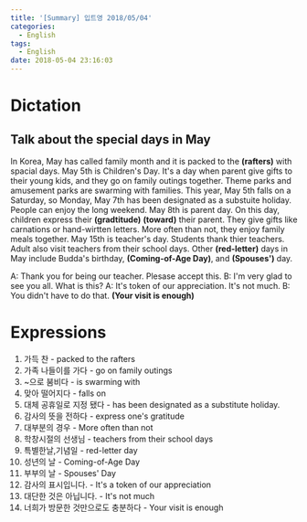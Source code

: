```yaml
---
title: '[Summary] 입트영 2018/05/04'
categories:
  - English
tags:
  - English
date: 2018-05-04 23:16:03
---
```


# Dictation
## Talk about the special days in May

In Korea, May has called family month and it is packed to the **(rafters)** with spacial days. May 5th is Children's Day. It's a day when parent give gifts to their young kids, and they go on family outings together. Theme parks and amusement parks are swarming with families. This year, May 5th falls on a Saturday, so Monday, May 7th has been designated as a substuite holiday. People can enjoy the long weekend. May 8th is parent day. On this day, children express their **(gradtitude)** **(toward)** their parent. They give gifts like carnations or hand-wirtten letters. More often than not, they enjoy family meals together. May 15th is teacher's day. Students thank thier teachers. Adult also visit teachers from their school days. Other **(red-letter)** days in May include Budda's birthday, **(Coming-of-Age Day)**, and **(Spouses')** day.

A: Thank you for being our teacher. Plesase accept this.
B: I'm very glad to see you all. What is this?
A: It's token of our appreciation. It's not much.
B: You didn't have to do that. **(Your visit is enough)**


# Expressions
1. 가득 찬 - packed to the rafters
2. 가족 나들이를 가다 - go on family outings
3. ~으로 붐비다 - is swarming with
4. 맞아 떨어지다 - falls on
5. 대체 공휴일로 지정 됐다 - has been designated as a substitute holiday.
6. 감사의 뜻을 전하다 - express one's gratitude
6. 대부분의 경우 - More often than not
7. 학창시절의 선생님 - teachers from their school days
8. 특별한날,기념일 - red-letter day
9. 성년의 날 - Coming-of-Age Day
10. 부부의 날 - Spouses' Day
11. 감사의 표시입니다. - It's a token of our appreciation
12. 대단한 것은 아닙니다. - It's not much
13. 너희가 방문한 것만으로도 충분하다 - Your visit is enough